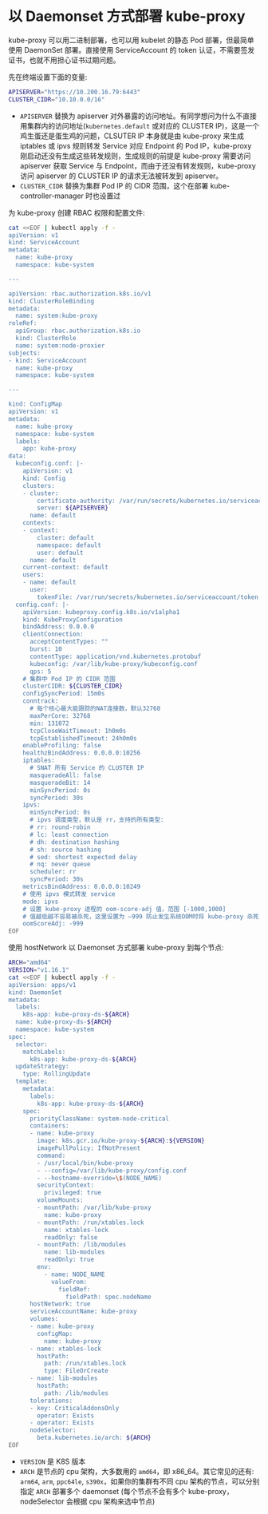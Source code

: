 # 以 Daemonset 方式部署 kube-proxy

kube-proxy 可以用二进制部署，也可以用 kubelet 的静态 Pod 部署，但最简单使用 DaemonSet 部署。直接使用 ServiceAccount 的 token 认证，不需要签发证书，也就不用担心证书过期问题。

先在终端设置下面的变量:

``` bash
APISERVER="https://10.200.16.79:6443"
CLUSTER_CIDR="10.10.0.0/16"
```

* `APISERVER` 替换为 apiserver 对外暴露的访问地址。有同学想问为什么不直接用集群内的访问地址(`kubernetes.default` 或对应的 CLUSTER IP)，这是一个鸡生蛋还是蛋生鸡的问题，CLSUTER IP 本身就是由 kube-proxy 来生成 iptables 或 ipvs 规则转发 Service 对应 Endpoint 的 Pod IP，kube-proxy 刚启动还没有生成这些转发规则，生成规则的前提是 kube-proxy 需要访问 apiserver 获取 Service 与 Endpoint，而由于还没有转发规则，kube-proxy 访问 apiserver 的 CLUSTER IP 的请求无法被转发到 apiserver。
* `CLUSTER_CIDR` 替换为集群 Pod IP 的 CIDR 范围，这个在部署 kube-controller-manager 时也设置过

为 kube-proxy 创建 RBAC 权限和配置文件:

``` bash
cat <<EOF | kubectl apply -f -
apiVersion: v1
kind: ServiceAccount
metadata:
  name: kube-proxy
  namespace: kube-system

---

apiVersion: rbac.authorization.k8s.io/v1
kind: ClusterRoleBinding
metadata:
  name: system:kube-proxy
roleRef:
  apiGroup: rbac.authorization.k8s.io
  kind: ClusterRole
  name: system:node-proxier
subjects:
- kind: ServiceAccount
  name: kube-proxy
  namespace: kube-system

---

kind: ConfigMap
apiVersion: v1
metadata:
  name: kube-proxy
  namespace: kube-system
  labels:
    app: kube-proxy
data:
  kubeconfig.conf: |-
    apiVersion: v1
    kind: Config
    clusters:
    - cluster:
        certificate-authority: /var/run/secrets/kubernetes.io/serviceaccount/ca.crt
        server: ${APISERVER}
      name: default
    contexts:
    - context:
        cluster: default
        namespace: default
        user: default
      name: default
    current-context: default
    users:
    - name: default
      user:
        tokenFile: /var/run/secrets/kubernetes.io/serviceaccount/token
  config.conf: |-
    apiVersion: kubeproxy.config.k8s.io/v1alpha1
    kind: KubeProxyConfiguration
    bindAddress: 0.0.0.0
    clientConnection:
      acceptContentTypes: ""
      burst: 10
      contentType: application/vnd.kubernetes.protobuf
      kubeconfig: /var/lib/kube-proxy/kubeconfig.conf
      qps: 5
    # 集群中 Pod IP 的 CIDR 范围
    clusterCIDR: ${CLUSTER_CIDR}
    configSyncPeriod: 15m0s
    conntrack:
      # 每个核心最大能跟踪的NAT连接数，默认32768
      maxPerCore: 32768
      min: 131072
      tcpCloseWaitTimeout: 1h0m0s
      tcpEstablishedTimeout: 24h0m0s
    enableProfiling: false
    healthzBindAddress: 0.0.0.0:10256
    iptables:
      # SNAT 所有 Service 的 CLUSTER IP
      masqueradeAll: false
      masqueradeBit: 14
      minSyncPeriod: 0s
      syncPeriod: 30s
    ipvs:
      minSyncPeriod: 0s
      # ipvs 调度类型，默认是 rr，支持的所有类型:
      # rr: round-robin
      # lc: least connection
      # dh: destination hashing
      # sh: source hashing
      # sed: shortest expected delay
      # nq: never queue
      scheduler: rr
      syncPeriod: 30s
    metricsBindAddress: 0.0.0.0:10249
    # 使用 ipvs 模式转发 service
    mode: ipvs
    # 设置 kube-proxy 进程的 oom-score-adj 值，范围 [-1000,1000]
    # 值越低越不容易被杀死，这里设置为 —999 防止发生系统OOM时将 kube-proxy 杀死
    oomScoreAdj: -999
EOF
```

使用 hostNetwork 以 Daemonset 方式部署 kube-proxy 到每个节点:

``` bash
ARCH="amd64"
VERSION="v1.16.1"
cat <<EOF | kubectl apply -f -
apiVersion: apps/v1
kind: DaemonSet
metadata:
  labels:
    k8s-app: kube-proxy-ds-${ARCH}
  name: kube-proxy-ds-${ARCH}
  namespace: kube-system
spec:
  selector:
    matchLabels:
      k8s-app: kube-proxy-ds-${ARCH}
  updateStrategy:
    type: RollingUpdate
  template:
    metadata:
      labels:
        k8s-app: kube-proxy-ds-${ARCH}
    spec:
      priorityClassName: system-node-critical
      containers:
      - name: kube-proxy
        image: k8s.gcr.io/kube-proxy-${ARCH}:${VERSION}
        imagePullPolicy: IfNotPresent
        command:
        - /usr/local/bin/kube-proxy
        - --config=/var/lib/kube-proxy/config.conf
        - --hostname-override=\$(NODE_NAME)
        securityContext:
          privileged: true
        volumeMounts:
        - mountPath: /var/lib/kube-proxy
          name: kube-proxy
        - mountPath: /run/xtables.lock
          name: xtables-lock
          readOnly: false
        - mountPath: /lib/modules
          name: lib-modules
          readOnly: true
        env:
          - name: NODE_NAME
            valueFrom:
              fieldRef:
                fieldPath: spec.nodeName
      hostNetwork: true
      serviceAccountName: kube-proxy
      volumes:
      - name: kube-proxy
        configMap:
          name: kube-proxy
      - name: xtables-lock
        hostPath:
          path: /run/xtables.lock
          type: FileOrCreate
      - name: lib-modules
        hostPath:
          path: /lib/modules
      tolerations:
      - key: CriticalAddonsOnly
        operator: Exists
      - operator: Exists
      nodeSelector:
        beta.kubernetes.io/arch: ${ARCH}
EOF
```

* `VERSION` 是 K8S 版本
* `ARCH` 是节点的 cpu 架构，大多数用的 `amd64`，即 x86_64。其它常见的还有: `arm64`, `arm`, `ppc64le`, `s390x`，如果你的集群有不同 cpu 架构的节点，可以分别指定 `ARCH` 部署多个 daemonset (每个节点不会有多个 kube-proxy，nodeSelector 会根据 cpu 架构来选中节点)
